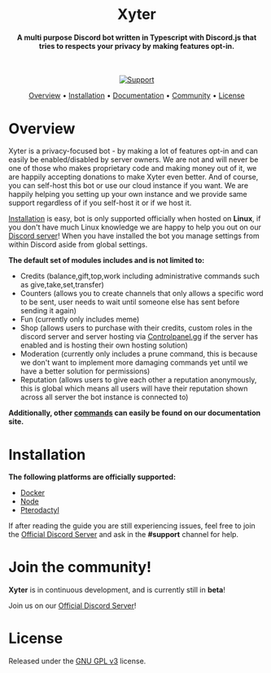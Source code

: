 <h1 align="center">
  <br>
  Xyter
  <br>
</h1>

<h4 align="center"> A multi purpose Discord bot written in Typescript with Discord.js that tries to respects your privacy by making features <b>opt-in</b>.</h4>

  <br>

<p align="center">
  <a href="https://discord.zyner.org">
    <img src="https://img.shields.io/discord/774981996878626847.svg?label=Discord&logo=Discord&colorB=7289da&style=for-the-badge" alt="Support">
  </a>
</p>

<p align="center">
  <a href="#overview">Overview</a>
  •
  <a href="#installation">Installation</a>
  •
  <a href="https://xyter.zyner.org/">Documentation</a>
  •
  <a href="#join-the-community">Community</a>
  •
  <a href="#license">License</a>
</p>

# Overview

Xyter is a privacy-focused bot - by making a lot of features opt-in and can easily be enabled/disabled by server owners. We are not and will never be one of those who makes proprietary code and making money out of it, we are happily accepting donations to make Xyter even better. And of course, you can self-host this bot or use our cloud instance if you want. We are happily helping you setting up your own instance and we provide same support regardless of if you self-host it or if we host it.

[Installation](#installation) is easy, bot is only supported officially when hosted on **Linux**, if you don't have much Linux knowledge we are happy to help you out on our [Discord server](https://discord.zyner.org)! When you have installed the bot you manage settings from within Discord aside from global settings.

**The default set of modules includes and is not limited to:**

- Credits (balance,gift,top,work including administrative commands such as give,take,set,transfer)
- Counters (allows you to create channels that only allows a specific word to be sent, user needs to wait until someone else has sent before sending it again)
- Fun (currently only includes meme)
- Shop (allows users to purchase with their credits, custom roles in the discord server and server hosting via [Controlpanel.gg](https://controlpanel.gg) if the server has enabled and is hosting their own hosting solution)
- Moderation (currently only includes a prune command, this is because we don't want to implement more damaging commands yet until we have a better solution for permissions)
- Reputation (allows users to give each other a reputation anonymously, this is global which means all users will have their reputation shown across all server the bot instance is connected to)

**Additionally, other [commands](https://xyter.zyner.org/docs/commands) can easily be found on our documentation site.**

# Installation

**The following platforms are officially supported:**

- [Docker](https://xyter.zyner.org/docs/flavors/on-premise/docker)
- [Node](https://xyter.zyner.org/docs/flavors/on-premise/node)
- [Pterodactyl](https://xyter.zyner.org/docs/flavors/on-premise/pterodactyl)

If after reading the guide you are still experiencing issues, feel free to join the
[Official Discord Server](https://discord.zyner.org) and ask in the **#support** channel for help.

# Join the community!

**Xyter** is in continuous development, and is currently still in **beta**!

Join us on our [Official Discord Server](https://discord.zyner.org)!

# License

Released under the [GNU GPL v3](https://www.gnu.org/licenses/gpl-3.0.en.html) license.
